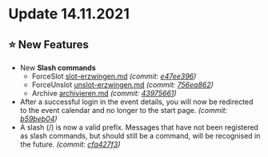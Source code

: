 # Update 14.11.2021

## ⭐ New Features

* New **Slash commands**
  * ForceSlot [slot-erzwingen.md](../../integrations/discord/bot-befehle/slot-erzwingen.md "mention") _(commit:_ [_e47ee396_](https://github.com/Alf-Melmac/slotbotServer/commit/e47ee39645a30ebafb09d030697f6654a4c14cfe)_)_
  * ForceUnslot [unslot-erzwingen.md](../../integrations/discord/bot-befehle/unslot-erzwingen.md "mention") _(commit:_ [_756ea862_](https://github.com/Alf-Melmac/slotbotServer/commit/756ea862b323851c63ab394d246401d8f532a4f7)_)_
  * Archive [archivieren.md](../../integrations/discord/bot-befehle/archivieren.md "mention") _(commit:_ [_43975661_](https://github.com/Alf-Melmac/slotbotServer/commit/439756610f87ebc9d734003ea7c8a13e1be340c1)_)_
* After a successful login in the event details, you will now be redirected to the event calendar and no longer to the start page. _(commit:_ [_b59beb04_](https://github.com/Alf-Melmac/slotbotServer/commit/b59beb04c82b077fff17c246cb1ac3cf30da8b64)_)_
* A slash (/) is now a valid prefix. Messages that have not been registered as slash commands, but should still be a command, will be recognised in the future. _(commit:_ [_cfa427f3_](https://github.com/Alf-Melmac/slotbotServer/commit/cfa427f343c92529d36353bf54743c969416c62f)_)_
